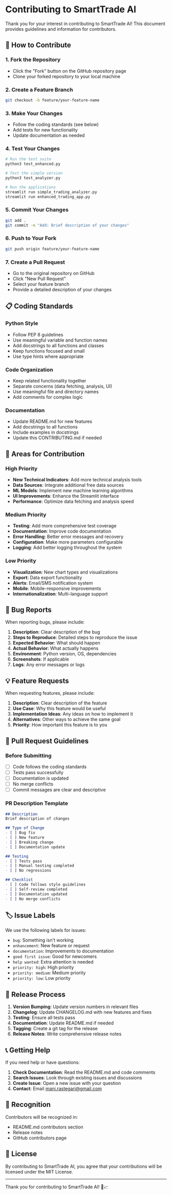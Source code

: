 # Contributing to SmartTrade AI

Thank you for your interest in contributing to SmartTrade AI! This document provides guidelines and information for contributors.

## 🤝 How to Contribute

### 1. Fork the Repository
- Click the "Fork" button on the GitHub repository page
- Clone your forked repository to your local machine

### 2. Create a Feature Branch
```bash
git checkout -b feature/your-feature-name
```

### 3. Make Your Changes
- Follow the coding standards (see below)
- Add tests for new functionality
- Update documentation as needed

### 4. Test Your Changes
```bash
# Run the test suite
python3 test_enhanced.py

# Test the simple version
python3 test_analyzer.py

# Run the applications
streamlit run simple_trading_analyzer.py
streamlit run enhanced_trading_app.py
```

### 5. Commit Your Changes
```bash
git add .
git commit -m "Add: Brief description of your changes"
```

### 6. Push to Your Fork
```bash
git push origin feature/your-feature-name
```

### 7. Create a Pull Request
- Go to the original repository on GitHub
- Click "New Pull Request"
- Select your feature branch
- Provide a detailed description of your changes

## 📋 Coding Standards

### Python Style
- Follow PEP 8 guidelines
- Use meaningful variable and function names
- Add docstrings to all functions and classes
- Keep functions focused and small
- Use type hints where appropriate

### Code Organization
- Keep related functionality together
- Separate concerns (data fetching, analysis, UI)
- Use meaningful file and directory names
- Add comments for complex logic

### Documentation
- Update README.md for new features
- Add docstrings to all functions
- Include examples in docstrings
- Update this CONTRIBUTING.md if needed

## 🎯 Areas for Contribution

### High Priority
- **New Technical Indicators**: Add more technical analysis tools
- **Data Sources**: Integrate additional free data sources
- **ML Models**: Implement new machine learning algorithms
- **UI Improvements**: Enhance the Streamlit interface
- **Performance**: Optimize data fetching and analysis speed

### Medium Priority
- **Testing**: Add more comprehensive test coverage
- **Documentation**: Improve code documentation
- **Error Handling**: Better error messages and recovery
- **Configuration**: Make more parameters configurable
- **Logging**: Add better logging throughout the system

### Low Priority
- **Visualization**: New chart types and visualizations
- **Export**: Data export functionality
- **Alerts**: Email/SMS notification system
- **Mobile**: Mobile-responsive improvements
- **Internationalization**: Multi-language support

## 🐛 Bug Reports

When reporting bugs, please include:

1. **Description**: Clear description of the bug
2. **Steps to Reproduce**: Detailed steps to reproduce the issue
3. **Expected Behavior**: What should happen
4. **Actual Behavior**: What actually happens
5. **Environment**: Python version, OS, dependencies
6. **Screenshots**: If applicable
7. **Logs**: Any error messages or logs

## 💡 Feature Requests

When requesting features, please include:

1. **Description**: Clear description of the feature
2. **Use Case**: Why this feature would be useful
3. **Implementation Ideas**: Any ideas on how to implement it
4. **Alternatives**: Other ways to achieve the same goal
5. **Priority**: How important this feature is to you

## 📝 Pull Request Guidelines

### Before Submitting
- [ ] Code follows the coding standards
- [ ] Tests pass successfully
- [ ] Documentation is updated
- [ ] No merge conflicts
- [ ] Commit messages are clear and descriptive

### PR Description Template
```markdown
## Description
Brief description of changes

## Type of Change
- [ ] Bug fix
- [ ] New feature
- [ ] Breaking change
- [ ] Documentation update

## Testing
- [ ] Tests pass
- [ ] Manual testing completed
- [ ] No regressions

## Checklist
- [ ] Code follows style guidelines
- [ ] Self-review completed
- [ ] Documentation updated
- [ ] No merge conflicts
```

## 🏷️ Issue Labels

We use the following labels for issues:

- `bug`: Something isn't working
- `enhancement`: New feature or request
- `documentation`: Improvements to documentation
- `good first issue`: Good for newcomers
- `help wanted`: Extra attention is needed
- `priority: high`: High priority
- `priority: medium`: Medium priority
- `priority: low`: Low priority

## 🚀 Release Process

1. **Version Bumping**: Update version numbers in relevant files
2. **Changelog**: Update CHANGELOG.md with new features and fixes
3. **Testing**: Ensure all tests pass
4. **Documentation**: Update README.md if needed
5. **Tagging**: Create a git tag for the release
6. **Release Notes**: Write comprehensive release notes

## 📞 Getting Help

If you need help or have questions:

1. **Check Documentation**: Read the README.md and code comments
2. **Search Issues**: Look through existing issues and discussions
3. **Create Issue**: Open a new issue with your question
4. **Contact**: Email mani.rastegari@gmail.com

## 🙏 Recognition

Contributors will be recognized in:
- README.md contributors section
- Release notes
- GitHub contributors page

## 📄 License

By contributing to SmartTrade AI, you agree that your contributions will be licensed under the MIT License.

---

Thank you for contributing to SmartTrade AI! 🚀📈
